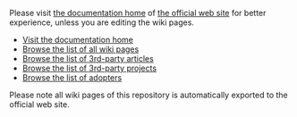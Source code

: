 Please visit [the documentation home](http://netty.io/wiki/index.html) of [the official web site](http://netty.io/) for better experience, unless you are editing the wiki pages.

* [Visit the documentation home](http://netty.io/wiki/index.html)
* [Browse the list of all wiki pages](http://netty.io/wiki/all-documents.html)
* [Browse the list of 3rd-party articles](http://netty.io/wiki/related-articles.html)
* [Browse the list of 3rd-party projects](http://netty.io/wiki/related-projects.html)
* [Browse the list of adopters](http://netty.io/wiki/adopters.html)

Please note all wiki pages of this repository is automatically exported to the official web site.